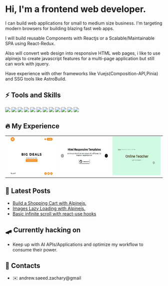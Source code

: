 # Hi, I'm a frontend web developer.
I can build web applications for small to medium size business.
I'm targeting modern browsers for building blazing fast web apps.

I will build reusable Components with Reactjs or a Scalable/Maintainable SPA using React-Redux.

Also will convert web design into responsive HTML web pages, i like to use alpinejs to create javascript features for a multi-page application but still can work with jquery.

Have experience with other frameworks like Vuejs(Composition-API,Pinia) and SSG tools like AstroBuild.

## :zap: Tools and Skills
<img src="https://cdn.cdnlogo.com/logos/h/84/html.svg" width="24" />  <img src="https://cdn.cdnlogo.com/logos/c/18/css.svg" width="24" />  <img src="https://cdn.cdnlogo.com/logos/j/44/javascript.svg" width="26" />  <img src="https://cdn.cdnlogo.com/logos/n/88/nodejs.svg" width="72" />  <img src="https://astro.build/assets/press/full-logo-light.svg" width="75" /> 
<img src="https://alpinejs.dev/alpine_long.svg" width="120" />  <img src="https://cdn.cdnlogo.com/logos/t/58/tailwind-css.svg" width="30" />  <img src="https://cdn.cdnlogo.com/logos/s/90/sass.svg" width="32" />  <img src="https://cdn.cdnlogo.com/logos/r/63/react.svg" width="24" />  <img src="https://cdn.cdnlogo.com/logos/r/37/redux.svg" width="30" />  <img src="https://www.vectorlogo.zone/logos/vuejs/vuejs-icon.svg" width="24" />  <img src="https://pinia.vuejs.org/logo.svg" width="20" />

## :fire: My Experience
<table>
  <tr>
    <td valign="center">
      <a href="https://github.com/andrew-zachary/big-deals">
        <img width="180" height="125" src="./big-deals.jpeg"/>
      </a>
    </td>
    <td valign="center">
      <a href="https://github.com/andrew-zachary/html-responsive-templates">
        <img width="180" height="125" src="./html-responsive-templates.jpeg"/>
      </a>
    </td>
    <td valign="center">
      <a href="https://github.com/andrew-zachary/online-teacher">
        <img width="180" height="125" src="./online-teacher.jpeg"/>
      </a>
    </td>
  </tr>
</table>

## :gem: Latest Posts
- <a href="https://dev.to/andrewzach/build-a-shopping-cart-with-alpinejs-3nkb">Build a Shopping Cart with Alpinejs.</a>
- <a href="https://dev.to/andrewzach/hard-time-with-image-attribute-loadinglazy-alpinejs-can-help-4a05">Images Lazy Loading with Alpinejs.</a>
- <a href="https://dev.to/andrewzach/basic-infinite-scroll-with-react-use-hooks-447l">Basic infinite scroll with react-use hooks</a>

## :skateboard: Currently hacking on
- Keep up with AI APIs/Applications and optimize my workflow to consume their power.

## :speech_balloon: Contacts
- :envelope: andrew.saeed.zachary@gmail